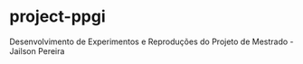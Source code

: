 # project-ppgi
Desenvolvimento de Experimentos e Reproduções do Projeto de Mestrado - Jailson Pereira
